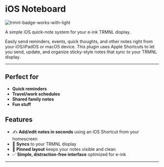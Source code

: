 # iOS Noteboard
![trmnl-badge-works-with-light](https://github.com/user-attachments/assets/f79822bf-377f-4945-9ec1-f650df721b84)

A simple iOS quick-note system for your e-ink TRMNL display.

Easily send reminders, events, quick thoughts, and other notes right from your iOS/iPadOS or macOS device. This plugin uses Apple Shortcuts to let you send, update, and organize sticky-style notes that sync to your TRMNL display.

---

## Perfect for

- **Quick reminders**
- **Travel/work schedules**
- **Shared family notes**
- **Fun stuff** 

## Features

- ✍️ **Add/edit notes in seconds** using an iOS Shortcut from your homescreen  
- 📡 **Syncs** to your TRMNL display  
- 📌 **Pinned layout** keeps your notes visible and clean  
- ✅ **Simple, distraction-free interface** optimized for e-ink

---
